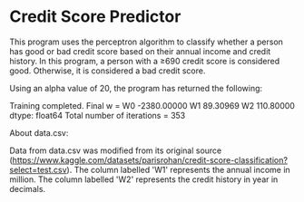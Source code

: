 # Credit Score Predictor

This program uses the perceptron algorithm to classify whether a person has good or bad credit score based on their annual income and credit history.
In this program, a person with a ≥690 credit score is considered good. Otherwise, it is considered a bad credit score.

Using an alpha value of 20, the program has returned the following:

Training completed. 
Final w =
W0   -2380.00000
W1      89.30969
W2     110.80000
dtype: float64
Total number of iterations =
353


About data.csv:

Data from data.csv was modified from its original source (https://www.kaggle.com/datasets/parisrohan/credit-score-classification?select=test.csv). The column labelled 'W1' represents the annual income in million. The column labelled 'W2' represents the credit history in year in decimals.
